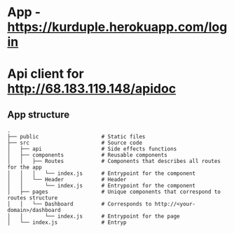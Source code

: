 # App - https://kurduple.herokuapp.com/login

# Api client for http://68.183.119.148/apidoc

## App structure

    .
    ├── public                    # Static files
    ├── src                       # Source code
    │   ├── api                   # Side effects functions
    │   ├── components            # Reusable components
    │   │   ├── Routes            # Components that describes all routes for the app
    │   │   │   └── index.js      # Entrypoint for the component
    │   │   └── Header            # Header
    │   │       └── index.js      # Entrypoint for the component
    │   ├── pages                 # Unique components that correspond to routes structure
    │   │   └── Dashboard         # Corresponds to http://<your-domain>/dashboard
    │   │       └── index.js      # Entrypoint for the page
    │   └── index.js              # Entryp
